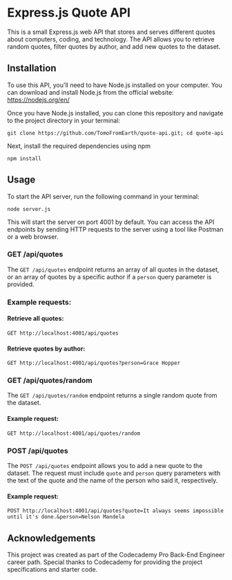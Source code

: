 # Express.js Quote API

This is a small Express.js web API that stores and serves different quotes about computers, coding, and technology. The API allows you to retrieve random quotes, filter quotes by author, and add new quotes to the dataset.

## Installation

To use this API, you'll need to have Node.js installed on your computer. You can download and install Node.js from the official website: <https://nodejs.org/en/>

Once you have Node.js installed, you can clone this repository and navigate to the project directory in your terminal:

`git clone https://github.com/TomoFromEarth/quote-api.git; cd quote-api
`

Next, install the required dependencies using npm

`npm install`

## Usage

To start the API server, run the following command in your terminal:

`node server.js`

This will start the server on port 4001 by default. You can access the API endpoints by sending HTTP requests to the server using a tool like Postman or a web browser.

### GET /api/quotes

The `GET /api/quotes` endpoint returns an array of all quotes in the dataset, or an array of quotes by a specific author if a `person` query parameter is provided.

### Example requests:

#### Retrieve all quotes:

`GET http://localhost:4001/api/quotes`

#### Retrieve quotes by author:

`GET http://localhost:4001/api/quotes?person=Grace Hopper`

### GET /api/quotes/random

The `GET /api/quotes/random` endpoint returns a single random quote from the dataset.

#### Example request:

`GET http://localhost:4001/api/quotes/random`

### POST /api/quotes

The `POST /api/quotes` endpoint allows you to add a new quote to the dataset. The request must include `quote` and `person` query parameters with the text of the quote and the name of the person who said it, respectively.

#### Example request:

`POST http://localhost:4001/api/quotes?quote=It always seems impossible until it's done.&person=Nelson Mandela`

## Acknowledgements

This project was created as part of the Codecademy Pro Back-End Engineer career path. Special thanks to Codecademy for providing the project specifications and starter code.
